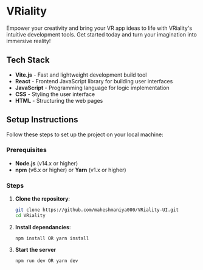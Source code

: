 # VRiality

Empower your creativity and bring your VR app ideas to life with VRiality's intuitive development tools. Get started today and turn your imagination into immersive reality!

## Tech Stack

- **Vite.js** - Fast and lightweight development build tool
- **React** - Frontend JavaScript library for building user interfaces
- **JavaScript** - Programming language for logic implementation
- **CSS** - Styling the user interface
- **HTML** - Structuring the web pages

## Setup Instructions

Follow these steps to set up the project on your local machine:

### Prerequisites

- **Node.js** (v14.x or higher)
- **npm** (v6.x or higher) or **Yarn** (v1.x or higher)

### Steps

1. **Clone the repository**:
   ```bash
   git clone https://github.com/maheshmaniya000/VRiality-UI.git
   cd VRiality
   ```
2. **Install dependancies**:
   ```
   npm install OR yarn install
   ```
3. **Start the server**
   ```
   npm run dev OR yarn dev
   ```
